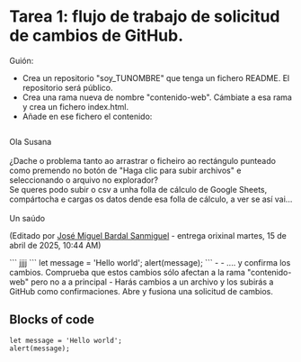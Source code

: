 # Tarea 1: flujo de trabajo de solicitud de cambios de GitHub.

Guión:
- Crea un repositorio "soy_TUNOMBRE" que tenga un fichero README. El repositorio será público.
- Crea una rama nueva de nombre  "contenido-web". Cámbiate a esa rama y crea un fichero index.html.
- Añade en ese fichero el contenido:
  ```
<div class="text_to_html">Ola Susana<br /> <br /> ¿Dache o problema tanto ao arrastrar o ficheiro ao rectángulo punteado como premendo no botón de "Haga clic para subir archivos" e seleccionando o arquivo no explorador?</div>
<div class="text_to_html">Se queres podo subir o csv a unha folla de cálculo de Google Sheets, compártocha e cargas os datos dende esa folla de cálculo, a ver se así vai...<br /> <br /> Un saúdo</div>
<p><span class="edited">(Editado por <a href="https://platega.edu.xunta.gal/user/view.php?id=4383&amp;course=3285">José Miguel Bardal Sanmiguel</a> - entrega orixinal martes, 15 de abril de 2025, 10:44 AM)</span></p>
  ```
  jjjj
  ```
let message = 'Hello world';
alert(message);
```
-
- .... y confirma los cambios. Comprueba que estos cambios sólo afectan a la rama "contenido-web" pero no a a principal
- Harás cambios a un archivo y los subirás a GitHub como confirmaciones.
    Abre y fusiona una solicitud de cambios.

## Blocks of code

```
let message = 'Hello world';
alert(message);
```


    
